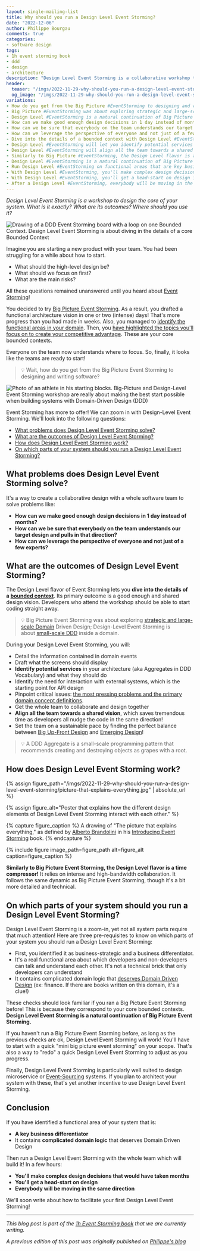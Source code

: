 ```yaml
---
layout: single-mailing-list
title: Why should you run a Design Level Event Storming?
date: "2022-12-06"
author: Philippe Bourgau
comments: true
categories:
- software design
tags:
- 1h event storming book
- ddd
- design
- architecture
description: "Design Level Event Storming is a collaborative workshop to design the critical parts of your system. It's a continuation of Big Picture Event Storming to use on the core bounded contexts. It's a way to kick start tactical Domain Driven Design and align all developers towards a target design."
header:
  teaser: "/imgs/2022-11-29-why-should-you-run-a-design-level-event-storming/design-level-event-storming-zoom-teaser.jpeg"
  og_image: "/imgs/2022-11-29-why-should-you-run-a-design-level-event-storming/design-level-event-storming-zoom-og.jpeg"
variations:
- How do you get from the Big Picture #EventStorming to designing and writing software? #softwareArchitecture #softwareDesign #workshop #domainDrivenDesign
- Big Picture #EventStorming was about exploring strategic and large-scale #DomainDrivenDesign; Design-Level Event Storming is about small-scale DDD inside a domain. #softwareArchitecture #softwareDesign #workshop
- Design Level #EventStorming is a natural continuation of Big Picture Event Storming on core bounded contexts. #softwareArchitecture #softwareDesign #workshop #domainDrivenDesign
- How can we make good enough design decisions in 1 day instead of months? #softwareArchitecture #softwareDesign #workshop #domainDrivenDesign #eventStorming
- How can we be sure that everybody on the team understands our target design and pulls in that direction? #softwareArchitecture #softwareDesign #workshop #domainDrivenDesign #eventStorming
- How can we leverage the perspective of everyone and not just of a few experts? #softwareArchitecture #softwareDesign #workshop #domainDrivenDesign #eventStorming
- Dive into the details of a bounded context with Design Level #EventStorming #softwareArchitecture #softwareDesign #workshop #domainDrivenDesign
- Design Level #EventStorming will let you identify potential services #softwareArchitecture #softwareDesign #workshop #domainDrivenDesign
- Design Level #EventStorming will align all the team towards a shared design vision #softwareArchitecture #softwareDesign #workshop #domainDrivenDesign
- Similarly to Big Picture #EventStorming, the Design Level flavor is a time compressor! #softwareArchitecture #softwareDesign #workshop #domainDrivenDesign
- Design Level #EventStorming is a natural continuation of Big Picture Event Storming. #softwareArchitecture #softwareDesign #workshop #domainDrivenDesign
- Run Design Level #EventStorming on functional areas that are key business differentiators and contain complicated domain logic #softwareArchitecture #softwareDesign #workshop #domainDrivenDesign
- With Design Level #EventStorming, you'll make complex design decisions that would have taken months #softwareArchitecture #softwareDesign #workshop #domainDrivenDesign
- With Design Level #EventStorming, you'll get a head-start on design in a few hours #softwareArchitecture #softwareDesign #workshop #domainDrivenDesign
- After a Design Level #EventStorming, everybody will be moving in the same direction! #softwareArchitecture #softwareDesign #workshop #domainDrivenDesign
---
```

*Design Level Event Storming is a workshop to design the core of your system. What is it exactly? What are its outcomes? Where should you use it?*

![Drawing of a DDD Event Storming board with a loop on one Bounded Context. Design Level Event Storming is about diving in the details of a core Bounded Context]({{site.url}}{{site.baseurl}}/imgs/2022-11-29-why-should-you-run-a-design-level-event-storming/design-level-event-storming-zoom.jpeg)

Imagine you are starting a new product with your team. You had been struggling for a while about how to start.

-   What should the high-level design be?
-   What should we focus on first?
-   What are the main risks?

All these questions remained unanswered until you heard about [Event Storming](https://www.eventstorming.com/)!

You decided to try [Big Picture Event Storming]({{site.url}}{{site.baseurl}}/big%20picture/why-would-you-want-to-run-a-big-picture-event-storming/). As a result, you drafted a functional architecture vision in one or two (intense) days! That's more progress than you had made in weeks. Also, you managed to [identify the functional areas in your domain]({{site.url}}{{site.baseurl}}/big%20picture/improve-collaboration-with-a-functional-architecture-vision-draft/). Then, you [have highlighted the topics you'll focus on to create your competitive advantage]({{site.url}}{{site.baseurl}}/big%20picture/decide-to-build-or-buy-with-big-picture-event-storming/). These are your core bounded contexts.

Everyone on the team now understands where to focus. So, finally, it looks like the teams are ready to start!

> 💡 Wait, how do you get from the Big Picture Event Storming to designing and writing software?

![Photo of an athlete in his starting blocks. Big-Picture and Design-Level Event Storming workshop are really about making the best start possible when building systems with Domain-Driven Design (DDD)]({{site.url}}{{site.baseurl}}/imgs/2022-11-29-why-should-you-run-a-design-level-event-storming/starting-block.jpg)

Event Storming has more to offer! We can zoom in with Design-Level Event Storming. We'll look into the following questions:

-   [What problems does Design Level Event Storming solve?]({{site.url}}{{site.baseurl}}/software%20design/why-should-you-run-a-design-level-event-storming/#what-problems-does-design-level-event-storming-solve)
-   [What are the outcomes of Design Level Event Storming?]({{site.url}}{{site.baseurl}}/software%20design/why-should-you-run-a-design-level-event-storming/#what-are-the-outcomes-of-design-level-event-storming)
-   [How does Design Level Event Storming work?]({{site.url}}{{site.baseurl}}/software%20design/why-should-you-run-a-design-level-event-storming/#how-does-design-level-event-storming-work)
-   [On which parts of your system should you run a Design Level Event Storming?]({{site.url}}{{site.baseurl}}/software%20design/why-should-you-run-a-design-level-event-storming/#on-which-parts-of-your-system-should-you-run-a-design-level-event-storming)

## What problems does Design Level Event Storming solve?

It's a way to create a collaborative design with a whole software team to solve problems like:

-   **How can we make good enough design decisions in 1 day instead of months?**
-   **How can we be sure that everybody on the team understands our target design and pulls in that direction?**
-   **How can we leverage the perspective of everyone and not just of a few experts?**

## What are the outcomes of Design Level Event Storming?

The Design Level flavor of Event Storming lets you **dive into the details of a [bounded context](https://martinfowler.com/bliki/BoundedContext.html)**. Its primary outcome is a good enough and shared design vision. Developers who attend the workshop should be able to start coding straight away.

> 💡 Big Picture Event Storming was about exploring [strategic and large-scale
Domain](https://thedomaindrivendesign.io/what-is-strategic-design/) Driven Design; Design-Level Event Storming is about [small-scale DDD](https://thedomaindrivendesign.io/what-is-tactical-design/) inside a domain.

During your Design Level Event Storming, you will:

-   Detail the information contained in domain events
-   Draft what the screens should display
-   **Identify potential services** in your architecture (aka Aggregates in DDD Vocabulary) and what they should do
-   Identify the need for interaction with external systems, which is the starting point for API design
-   Pinpoint critical issues: [the most pressing problems and the primary domain concept definitions](http://philippe.bourgau.net/5-views-to-capture-the-outputs-of-an-event-storming-workshop/).
-   Get the whole team to collaborate and design together
-   **Align all the team towards a shared vision**, which saves tremendous time as developers all nudge the code in the same direction!
-   Set the team on a sustainable pace by finding the perfect balance between [Big Up-Front Design]({{site.url}}{{site.baseurl}}/big%20picture/why-would-you-want-to-run-a-big-picture-event-storming/) and [Emerging Design](http://philippe.bourgau.net/categories/#incremental-software-development)!

> 💡 A DDD Aggregate is a small-scale programming pattern that recommends creating and destroying objects as grapes with a root.

## How does Design Level Event Storming work?

{% assign figure_path="/imgs/2022-11-29-why-should-you-run-a-design-level-event-storming/picture-that-explains-everything.jpg" | absolute_url %}

{% assign figure_alt="Poster that explains how the different design elements of Design Level Event Storming interact with each other." %}

{% capture figure_caption %} A drawing of "The picture that explains everything," as defined by [Alberto Brandolini](https://twitter.com/ziobrando) in his [Introducing Event Storming](https://leanpub.com/introducing_eventstorming) book.
{% endcapture %}

{% include figure image_path=figure_path alt=figure_alt caption=figure_caption %}

**Similarly to Big Picture Event Storming, the Design Level flavor is a time compressor!** It relies on intense and high-bandwidth collaboration. It follows the same dynamic as Big Picture Event Storming, though it's a bit more detailed and technical.

## On which parts of your system should you run a Design Level Event Storming?

Design Level Event Storming is a zoom-in, yet not all system parts require that much attention! Here are three pre-requisites to know on which parts of your system you should run a Design Level Event Storming:

-   First, you identified it as business-strategic and a business differentiator.
-   It's a real functional area about which developers and non-developers can talk and understand each other. It's not a technical brick that only developers can understand
-   It contains complicated domain logic that [deserves Domain Driven Design](https://stackoverflow.com/questions/27638513/when-we-shouldnt-use-domain-driven-design-approach%60) (ex: finance. If there are books written on this domain, it's a clue!)

These checks should look familiar if you ran a Big Picture Event Storming before! This is because they correspond to your core bounded contexts. **Design Level Event Storming is a natural continuation of Big Picture Event Storming.**

If you haven't run a Big Picture Event Storming before, as long as the previous checks are ok, Design Level Event Storming will work! You'll have to start with a quick "mini big picture event storming" on your scope. That's also a way to "redo" a quick Design Level Event Storming to adjust as you progress.

Finally, Design Level Event Storming is particularly well suited to design microservice or [Event-Sourcing](https://martinfowler.com/eaaDev/EventSourcing.html) systems. If you plan to architect your system with these, that's yet another incentive to use Design Level Event Storming.

## Conclusion

If you have identified a functional area of your system that is:

-   **A key business differentiator**
-   It contains **complicated domain logic** that deserves Domain Driven Design

Then run a Design Level Event Storming with the whole team which will build it! In a few hours:

-   **You'll make complex design decisions that would have taken months**
-   **You'll get a head-start on design**
-   **Everybody will be moving in the same direction**

We'll soon write about how to facilitate your first Design Level Event Storming!

----

_This blog post is part of the [1h Event Storming book]({{site.url}}{{site.baseurl}}/1h-event-storming-book/) that we are currently writing._

_A previous edition of this post was originally published on [Philippe's blog](https://philippe.bourgau.net/why-should-we-use-design-level-event-storming-for-ddd/)_
